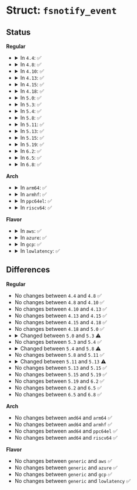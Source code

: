 # Struct: <code>fsnotify_event</code>

## Status
<b>Regular</b>
<ul>
<li>
<details>
<summary>In <code>4.4</code>: ✅</summary>

```c
struct fsnotify_event {
    struct list_head list;
    struct inode *inode;
    u32 mask;
};
```
</details>
</li>
<li>
<details>
<summary>In <code>4.8</code>: ✅</summary>

```c
struct fsnotify_event {
    struct list_head list;
    struct inode *inode;
    u32 mask;
};
```
</details>
</li>
<li>
<details>
<summary>In <code>4.10</code>: ✅</summary>

```c
struct fsnotify_event {
    struct list_head list;
    struct inode *inode;
    u32 mask;
};
```
</details>
</li>
<li>
<details>
<summary>In <code>4.13</code>: ✅</summary>

```c
struct fsnotify_event {
    struct list_head list;
    struct inode *inode;
    u32 mask;
};
```
</details>
</li>
<li>
<details>
<summary>In <code>4.15</code>: ✅</summary>

```c
struct fsnotify_event {
    struct list_head list;
    struct inode *inode;
    u32 mask;
};
```
</details>
</li>
<li>
<details>
<summary>In <code>4.18</code>: ✅</summary>

```c
struct fsnotify_event {
    struct list_head list;
    struct inode *inode;
    u32 mask;
};
```
</details>
</li>
<li>
<details>
<summary>In <code>5.0</code>: ✅</summary>

```c
struct fsnotify_event {
    struct list_head list;
    struct inode *inode;
    u32 mask;
};
```
</details>
</li>
<li>
<details>
<summary>In <code>5.3</code>: ✅</summary>

```c
struct fsnotify_event {
    struct list_head list;
    struct inode *inode;
};
```
</details>
</li>
<li>
<details>
<summary>In <code>5.4</code>: ✅</summary>

```c
struct fsnotify_event {
    struct list_head list;
    struct inode *inode;
};
```
</details>
</li>
<li>
<details>
<summary>In <code>5.8</code>: ✅</summary>

```c
struct fsnotify_event {
    struct list_head list;
    long unsigned int objectid;
};
```
</details>
</li>
<li>
<details>
<summary>In <code>5.11</code>: ✅</summary>

```c
struct fsnotify_event {
    struct list_head list;
    long unsigned int objectid;
};
```
</details>
</li>
<li>
<details>
<summary>In <code>5.13</code>: ✅</summary>

```c
struct fsnotify_event {
    struct list_head list;
};
```
</details>
</li>
<li>
<details>
<summary>In <code>5.15</code>: ✅</summary>

```c
struct fsnotify_event {
    struct list_head list;
};
```
</details>
</li>
<li>
<details>
<summary>In <code>5.19</code>: ✅</summary>

```c
struct fsnotify_event {
    struct list_head list;
};
```
</details>
</li>
<li>
<details>
<summary>In <code>6.2</code>: ✅</summary>

```c
struct fsnotify_event {
    struct list_head list;
};
```
</details>
</li>
<li>
<details>
<summary>In <code>6.5</code>: ✅</summary>

```c
struct fsnotify_event {
    struct list_head list;
};
```
</details>
</li>
<li>
<details>
<summary>In <code>6.8</code>: ✅</summary>

```c
struct fsnotify_event {
    struct list_head list;
};
```
</details>
</li>
</ul>
<b>Arch</b>
<ul>
<li>
<details>
<summary>In <code>arm64</code>: ✅</summary>

```c
struct fsnotify_event {
    struct list_head list;
    struct inode *inode;
};
```
</details>
</li>
<li>
<details>
<summary>In <code>armhf</code>: ✅</summary>

```c
struct fsnotify_event {
    struct list_head list;
    struct inode *inode;
};
```
</details>
</li>
<li>
<details>
<summary>In <code>ppc64el</code>: ✅</summary>

```c
struct fsnotify_event {
    struct list_head list;
    struct inode *inode;
};
```
</details>
</li>
<li>
<details>
<summary>In <code>riscv64</code>: ✅</summary>

```c
struct fsnotify_event {
    struct list_head list;
    struct inode *inode;
};
```
</details>
</li>
</ul>
<b>Flavor</b>
<ul>
<li>
<details>
<summary>In <code>aws</code>: ✅</summary>

```c
struct fsnotify_event {
    struct list_head list;
    struct inode *inode;
};
```
</details>
</li>
<li>
<details>
<summary>In <code>azure</code>: ✅</summary>

```c
struct fsnotify_event {
    struct list_head list;
    struct inode *inode;
};
```
</details>
</li>
<li>
<details>
<summary>In <code>gcp</code>: ✅</summary>

```c
struct fsnotify_event {
    struct list_head list;
    struct inode *inode;
};
```
</details>
</li>
<li>
<details>
<summary>In <code>lowlatency</code>: ✅</summary>

```c
struct fsnotify_event {
    struct list_head list;
    struct inode *inode;
};
```
</details>
</li>
</ul>

## Differences
<b>Regular</b>
<ul>
<li>
No changes between <code>4.4</code> and <code>4.8</code> ✅
</li>
<li>
No changes between <code>4.8</code> and <code>4.10</code> ✅
</li>
<li>
No changes between <code>4.10</code> and <code>4.13</code> ✅
</li>
<li>
No changes between <code>4.13</code> and <code>4.15</code> ✅
</li>
<li>
No changes between <code>4.15</code> and <code>4.18</code> ✅
</li>
<li>
No changes between <code>4.18</code> and <code>5.0</code> ✅
</li>
<li>
<details>
<summary>Changed between <code>5.0</code> and <code>5.3</code> ⚠️</summary>
<ul>
<li>
<b>Field removed. </b>
<code>u32 mask</code>
</li>
</ul>
</details>
</li>
<li>
No changes between <code>5.3</code> and <code>5.4</code> ✅
</li>
<li>
<details>
<summary>Changed between <code>5.4</code> and <code>5.8</code> ⚠️</summary>
<ul>
<li>
<b>Field added. </b>
<code>long unsigned int objectid</code>
</li>
<li>
<b>Field removed. </b>
<code>struct inode *inode</code>
</li>
</ul>
</details>
</li>
<li>
No changes between <code>5.8</code> and <code>5.11</code> ✅
</li>
<li>
<details>
<summary>Changed between <code>5.11</code> and <code>5.13</code> ⚠️</summary>
<ul>
<li>
<b>Field removed. </b>
<code>long unsigned int objectid</code>
</li>
</ul>
</details>
</li>
<li>
No changes between <code>5.13</code> and <code>5.15</code> ✅
</li>
<li>
No changes between <code>5.15</code> and <code>5.19</code> ✅
</li>
<li>
No changes between <code>5.19</code> and <code>6.2</code> ✅
</li>
<li>
No changes between <code>6.2</code> and <code>6.5</code> ✅
</li>
<li>
No changes between <code>6.5</code> and <code>6.8</code> ✅
</li>
</ul>
<b>Arch</b>
<ul>
<li>
No changes between <code>amd64</code> and <code>arm64</code> ✅
</li>
<li>
No changes between <code>amd64</code> and <code>armhf</code> ✅
</li>
<li>
No changes between <code>amd64</code> and <code>ppc64el</code> ✅
</li>
<li>
No changes between <code>amd64</code> and <code>riscv64</code> ✅
</li>
</ul>
<b>Flavor</b>
<ul>
<li>
No changes between <code>generic</code> and <code>aws</code> ✅
</li>
<li>
No changes between <code>generic</code> and <code>azure</code> ✅
</li>
<li>
No changes between <code>generic</code> and <code>gcp</code> ✅
</li>
<li>
No changes between <code>generic</code> and <code>lowlatency</code> ✅
</li>
</ul>

